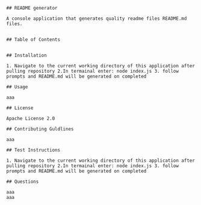 
    ## README generator

    A console application that generates quality readme files README.md files. 


    ## Table of Contents


    ## Installation

    1. Navigate to the current working directory of this application after pulling repository 2.In termainal enter: node index.js 3. follow prompts and README.md will be generated on completed

    ## Usage

    aaa

    ## License

    Apache License 2.0

    ## Contributing Guldlines

    aaa

    ## Test Instructions

    1. Navigate to the current working directory of this application after pulling repository 2.In termainal enter: node index.js 3. follow prompts and README.md will be generated on completed

    ## Questions

    aaa
    aaa

  
